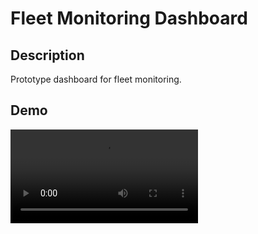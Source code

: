 # Fleet Monitoring Dashboard

## Description
Prototype dashboard for fleet monitoring.

## Demo
<video controls src="Demo.mp4" title="Demo"></video>